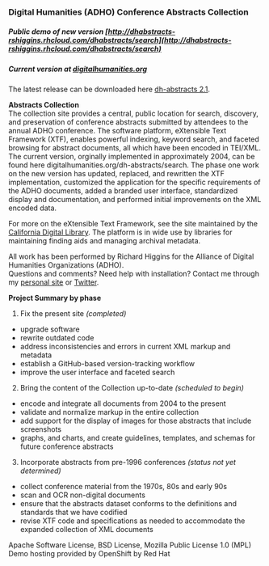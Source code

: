 ### Digital Humanities (ADHO) Conference Abstracts Collection  

##### Public demo of new version [http://dhabstracts-rshiggins.rhcloud.com/dhabstracts/search](http://dhabstracts-rshiggins.rhcloud.com/dhabstracts/search)     
##### Current version at [digitalhumanities.org](http://digitalhumanities.org/dh-abstracts/search)

The latest release can be downloaded here [dh-abstracts 2.1](https://github.com/rshiggin/dh-abstracts/releases).     

__Abstracts Collection__    
The collection site provides a central, public location for search, discovery, and preservation of conference abstracts submitted by attendees to the annual ADHO conference. The software platform, eXtensible Text Framework (XTF), enables powerful indexing, keyword search, and faceted browsing for abstract documents, all which have been encoded in TEI/XML. The current version, orginally implemented in approximately 2004, can be found here digitalhumanities.org/dh-abstracts/search. The phase one work on the new version has updated, replaced, and rewritten the XTF implementation, customized the application for the specific requirements of the ADHO documents, added a branded user interface, standardized display and documentation, and performed initial improvements on the XML encoded data.

For more on the eXtensible Text Framework, see the site maintained by the [California Digital Library](http://xtf.cdlib.org). The platform is in wide use by libraries for maintaining finding aids and managing archival metadata.
  
All work has been performed by Richard Higgins for the Alliance of Digital Humanities Organizations (ADHO).     
Questions and comments? Need help with installation? Contact me through my [personal site](http://www.rshiggins.net) or  [Twitter](https://twitter.com/richardshiggins). 

__Project Summary by phase__

1. Fix the present site *(completed)*       
  * upgrade software  
  * rewrite outdated code    
  * address inconsistencies and errors in current XML markup and metadata    
  * establish a GitHub-based version-tracking workflow   
  * improve the user interface and faceted search

2. Bring the content of the Collection up-to-date  *(scheduled to begin)*    
  * encode and integrate all documents from 2004 to the present   
  * validate and normalize markup in the entire collection
  * add support for the display of images for those abstracts that include screenshots  
  * graphs, and charts, and create guidelines, templates, and schemas for future conference abstracts

3. Incorporate abstracts from pre-1996 conferences *(status not yet determined)*     
  * collect conference material from the 1970s, 80s and early 90s
  * scan and OCR non-digital documents   
  * ensure that the abstracts dataset conforms to the definitions and standards that we have codified    
  * revise XTF code and specifications as needed to accommodate the expanded collection of XML documents  


Apache Software License, BSD License, Mozilla Public License 1.0 (MPL)      
Demo hosting provided by OpenShift by Red Hat
